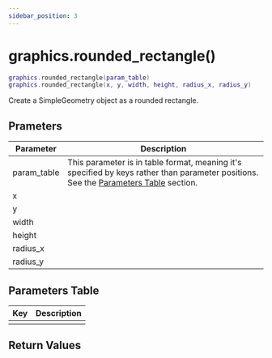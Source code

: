 ```yaml
---
sidebar_position: 3
---
```


# graphics.rounded_rectangle()
```lua
graphics.rounded_rectangle(param_table)
graphics.rounded_rectangle(x, y, width, height, radius_x, radius_y)
```
Create a SimpleGeometry object as a rounded rectangle.


## Prameters
|Parameter|Description|
|-|-|
|param_table|This parameter is in table format, meaning it's specified by keys rather than parameter positions. See the [Parameters Table](#parameters-table) section.|
|x||
|y||
|width||
|height||
|radius_x||
|radius_y||


## Parameters Table
|Key|Description|
|-|-|
| | |


## Return Values

